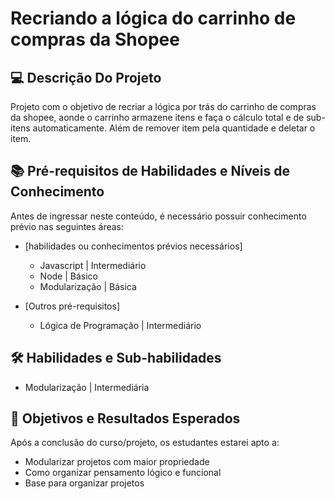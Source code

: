 <!--START_SECTION:header-->
# Recriando a lógica do carrinho de compras da Shopee

## 💻 Descrição Do Projeto

Projeto com o objetivo de recriar a lógica por trás do carrinho de compras da shopee, aonde o carrinho armazene itens e faça o cálculo total e de sub-itens automaticamente. Além de remover item pela quantidade e deletar o item.

## 📚 Pré-requisitos de Habilidades e Níveis de Conhecimento

Antes de ingressar neste conteúdo, é necessário possuir conhecimento prévio nas seguintes áreas:

- [habilidades ou conhecimentos prévios necessários]

  - Javascript | Intermediário
  - Node | Básico
  - Modularização | Básica

- [Outros pré-requisitos]

  - Lógica de Programação | Intermediário

## 🛠️ Habilidades e Sub-habilidades 

- Modularização | Intermediária

## 🎯 Objetivos e Resultados Esperados

Após a conclusão do curso/projeto, os estudantes estarei apto a:

- Modularizar projetos com maior propriedade
- Como organizar pensamento lógico e funcional
- Base para organizar projetos
